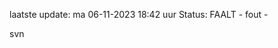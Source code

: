 laatste update: 
ma 06-11-2023 18:42   uur 
Status: FAALT - fout - 
<div class="service R">svn</div>